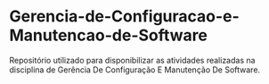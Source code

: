 # Gerencia-de-Configuracao-e-Manutencao-de-Software
Repositório utilizado para disponibilizar as atividades realizadas na disciplina de Gerência De Configuração E Manutenção De Software.
